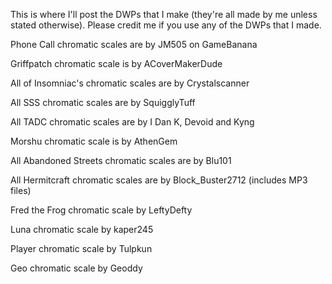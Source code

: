 This is where I'll post the DWPs that I make (they're all made by me unless stated otherwise).
Please credit me if you use any of the DWPs that I made.

Phone Call chromatic scales are by JM505 on GameBanana

Griffpatch chromatic scale is by ACoverMakerDude

All of Insomniac's chromatic scales are by Crystalscanner

All SSS chromatic scales are by SquigglyTuff

All TADC chromatic scales are by I Dan K, Devoid and Kyng

Morshu chromatic scale is by AthenGem

All Abandoned Streets chromatic scales are by Blu101

All Hermitcraft chromatic scales are by Block_Buster2712 (includes MP3 files)

Fred the Frog chromatic scale by LeftyDefty

Luna chromatic scale by kaper245

Player chromatic scale by Tulpkun

Geo chromatic scale by Geoddy
